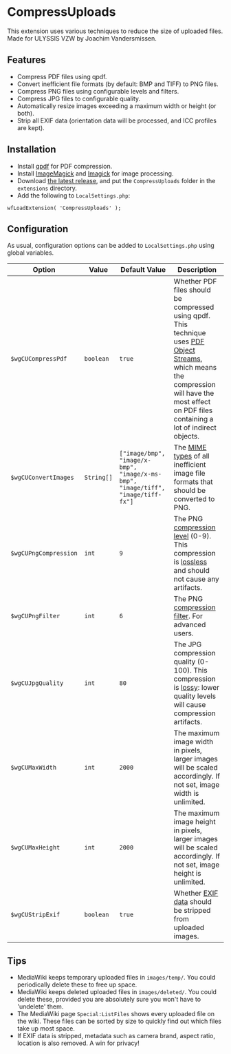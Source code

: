 # CompressUploads
This extension uses various techniques to reduce the size of uploaded files. Made for ULYSSIS VZW by Joachim Vandersmissen.

## Features
* Compress PDF files using qpdf.
* Convert inefficient file formats (by default: BMP and TIFF) to PNG files.
* Compress PNG files using configurable levels and filters.
* Compress JPG files to configurable quality.
* Automatically resize images exceeding a maximum width or height (or both).
* Strip all EXIF data (orientation data will be processed, and ICC profiles are kept).

## Installation
* Install [qpdf](http://qpdf.sourceforge.net/) for PDF compression.
* Install [ImageMagick](https://imagemagick.org/) and [Imagick](https://pecl.php.net/package/imagick) for image processing.
* Download [the latest release](https://github.com/ULYSSIS-KUL/CompressUploads/releases/latest/CompressUploads.zip), and put the `CompressUploads` folder in the `extensions` directory.
* Add the following to `LocalSettings.php`:
```
wfLoadExtension( 'CompressUploads' );
```

## Configuration
As usual, configuration options can be added to `LocalSettings.php` using global variables.

| Option | Value | Default Value | Description |
| --- | --- | --- | --- |
| `$wgCUCompressPdf` | `boolean` | `true` | Whether PDF files should be compressed using qpdf. This technique uses [PDF Object Streams](https://en.wikipedia.org/wiki/PDF#File_structure), which means the compression will have the most effect on PDF files containing a lot of indirect objects. |
| `$wgCUConvertImages` | `String[]` | `["image/bmp", "image/x-bmp", "image/x-ms-bmp", "image/tiff", "image/tiff-fx"]` | The [MIME types](https://developer.mozilla.org/en-US/docs/Web/HTTP/Basics_of_HTTP/MIME_types/Complete_list_of_MIME_types) of all inefficient image file formats that should be converted to PNG. |
| `$wgCUPngCompression` | `int` | `9` | The PNG [compression level](https://www.imagemagick.org/script/command-line-options.php#define) (0-9). This compression is [lossless](https://en.wikipedia.org/wiki/Lossless_compression) and should not cause any artifacts. |
| `$wgCUPngFilter` | `int` | `6` | The PNG  [compression filter](https://www.imagemagick.org/script/command-line-options.php#define). For advanced users. |
| `$wgCUJpgQuality` | `int` | `80` | The JPG compression quality (0-100). This compression is [lossy](https://en.wikipedia.org/wiki/Lossy_compression): lower quality levels will cause compression artifacts. |
| `$wgCUMaxWidth` | `int` | `2000` | The maximum image width in pixels, larger images will be scaled accordingly. If not set, image width is unlimited. |
| `$wgCUMaxHeight` | `int` | `2000` | The maximum image height in pixels, larger images will be scaled accordingly. If not set, image height is unlimited. |
| `$wgCUStripExif` | `boolean` | `true` | Whether [EXIF data](https://en.wikipedia.org/wiki/Exif) should be stripped from uploaded images. |

## Tips
* MediaWiki keeps temporary uploaded files in `images/temp/`. You could periodically delete these to free up space.
* MediaWiki keeps deleted uploaded files in `images/deleted/`. You could delete these, provided you are absolutely sure you won't have to 'undelete' them.
* The MediaWiki page `Special:ListFiles` shows every uploaded file on the wiki. These files can be sorted by size to quickly find out which files take up most space.
* If EXIF data is stripped, metadata such as camera brand, aspect ratio, location is also removed. A win for privacy!
